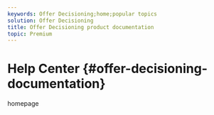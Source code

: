 ```yaml
---
keywords: Offer Decisioning;home;popular topics
solution: Offer Decisioning
title: Offer Decisioning product documentation
topic: Premium
---
```


# Help Center {#offer-decisioning-documentation}

homepage

